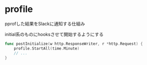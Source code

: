 # profile

pprofした結果をSlackに通知する仕組み

initial系のものにhooksさせて開始するようにする

```go
func postInitialize(w http.ResponseWriter, r *http.Request) {
    profile.StartAll(time.Minute)
	// ...
}
```